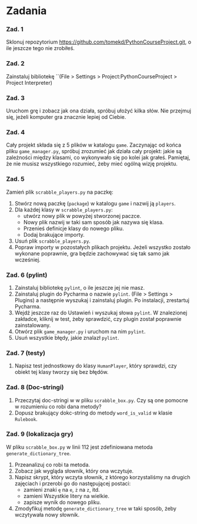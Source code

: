 # Zadania


### Zad. 1
Sklonuj repozytorium https://github.com/tomekd/PythonCourseProject.git, o ile jeszcze tego nie zrobiłeś.

### Zad. 2
Zainstaluj bibliotekę ``(File > Settings > Project:PythonCourseProject > Project Interpreter)
 
 ### Zad. 3
Uruchom grę i zobacz jak ona działa, spróbuj ułożyć kilka słów. Nie przejmuj się, jeżeli komputer gra znacznie lepiej
od Ciebie.

### Zad. 4
Cały projekt składa się z 5 plików w katalogu `game`. Zaczynając od końca pliku `game_manager.py`,
spróbuj zrozumieć jak działa cały projekt: jakie są zależności między klasami, co wykonywało się
po kolei jak grałeś. Pamiętaj, że nie musisz wszystkiego rozumieć, żeby mieć ogólną wizję projektu.

### Zad. 5
Zamień plik `scrabble_players.py` na paczkę:
 1. Stwórz nową paczkę (`package`) w katalogu `game` i nazwij ją `players`.
 2. Dla każdej klasy w `scrabble_players.py`:
    * utwórz nowy plik w powyżej stworzonej paczce.
    * Nowy plik nazwij w taki sam sposób jak nazywa się klasa.
    * Przenieś definicje klasy do nowego pliku.
    * Dodaj brakujące importy. 
  3. Usuń plik `scrabble_players.py`.
  4. Popraw importy w pozostałych plikach projektu. Jeżeli wszystko zostało wykonane poprawnie,
  gra będzie zachowywać się tak samo jak wcześniej.
  
  ### Zad. 6 (pylint)
  1. Zainstaluj bibliotekę `pylint`, o ile jeszcze jej nie masz.
  2. Zainstaluj plugin do Pycharma o nazwie `pylint`. (File > Settings > Plugins) a następnie wyszukaj i 
  zainstaluj plugin. Po instalacji, zrestartuj Pycharma.
  3. Wejdź jeszcze raz do Ustawień i wyszukaj słowa `pylint`. W znalezionej zakładce, kliknij w test, żeby sprawdzić,
  czy plugin został poprawnie zainstalowany.
  4. Otwórz plik `game_manager.py` i uruchom na nim `pylint`.
  5. Usuń wszystkie błędy, jakie znalazł `pylint`.
  
  ### Zad. 7 (testy)
  1. Napisz test jednostkowy do klasy `HumanPlayer`, który sprawdzi, czy obiekt tej klasy tworzy się
  bez błędów.
  
  ### Zad. 8 (Doc-stringi)
1. Przeczytaj doc-stringi w w pliku `scrabble_box.py`. Czy są one pomocne w rozumieniu co robi dana
metody?
2. Dopusz brakujący dokc-string do metody `word_is_valid` w klasie `Rulebook`.

### Zad. 9 (lokalizacja gry)
W pliku `scrabble_box.py` w linii 112 jest zdefiniowana metoda `generate_dictionary_tree`.
1. Przeanalizuj co robi ta metoda.
2. Zobacz jak wygląda słownik, który ona wczytuje.
3. Napisz skrypt, który wczyta słownik, z którego korzystaliśmy na drugich zajęciach i przerobi
go do następującej postaci:
   * zamieni znaki `ę` na `e`, `ż` na `z`, itd. 
   * zamieni Wszystkie litery na wielkie.
   * zapisze wynik do nowego pliku.
4. Zmodyfikuj metodę `generate_dictionary_tree` w taki sposób, żeby wczytywała nowy słownik.